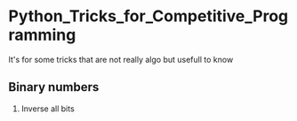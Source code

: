 # Python_Tricks_for_Competitive_Programming
It's for some tricks that are not really algo but usefull to know


## Binary numbers
1. Inverse all bits
